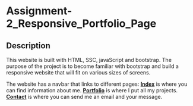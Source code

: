 # Assignment-2_Responsive_Portfolio_Page

## Description
This website is built with HTML, SSC, javaScript and bootstrap. The purpose of the project is to become familiar with bootstrap and build a responsive website that will fit on various sizes of screens. 

The website has a navbar that links to different pages:
**[Index](index.html)** is where you can find information about me.
**[Portfolio](Portfolio.html)** is where I put all my projects.
**[Contact](contact.html)** is where you can send me an email and your message.

